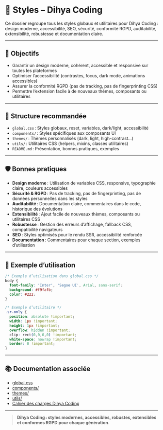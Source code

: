 # 🎨 Styles – Dihya Coding

Ce dossier regroupe tous les styles globaux et utilitaires pour Dihya Coding : design moderne, accessibilité, SEO, sécurité, conformité RGPD, auditabilité, extensibilité, robustesse et documentation claire.

---

## 🚀 Objectifs

- Garantir un design moderne, cohérent, accessible et responsive sur toutes les plateformes
- Optimiser l’accessibilité (contrastes, focus, dark mode, animations accessibles)
- Assurer la conformité RGPD (pas de tracking, pas de fingerprinting CSS)
- Permettre l’extension facile à de nouveaux thèmes, composants ou utilitaires

---

## 📁 Structure recommandée

- `global.css` : Styles globaux, reset, variables, dark/light, accessibilité
- `components/` : Styles spécifiques aux composants UI
- `themes/` : Thèmes personnalisés (dark, light, high-contrast…)
- `utils/` : Utilitaires CSS (helpers, mixins, classes utilitaires)
- `README.md` : Présentation, bonnes pratiques, exemples

---

## 🛡️ Bonnes pratiques

- **Design moderne** : Utilisation de variables CSS, responsive, typographie claire, couleurs accessibles
- **Sécurité & RGPD** : Pas de tracking, pas de fingerprinting, pas de données personnelles dans les styles
- **Auditabilité** : Documentation claire, commentaires dans le code, historique des évolutions
- **Extensibilité** : Ajout facile de nouveaux thèmes, composants ou utilitaires CSS
- **Robustesse** : Gestion des erreurs d’affichage, fallback CSS, compatibilité navigateurs
- **SEO** : Styles optimisés pour le rendu SSR, accessibilité renforcée
- **Documentation** : Commentaires pour chaque section, exemples d’utilisation

---

## 📝 Exemple d’utilisation

```css
/* Exemple d’utilisation dans global.css */
body {
  font-family: 'Inter', 'Segoe UI', Arial, sans-serif;
  background: #f9fafb;
  color: #222;
}

/* Exemple d’utilitaire */
.sr-only {
  position: absolute !important;
  width: 1px !important;
  height: 1px !important;
  overflow: hidden !important;
  clip: rect(0,0,0,0) !important;
  white-space: nowrap !important;
  border: 0 !important;
}
```

---

## 📚 Documentation associée

- [global.css](./global.css)
- [components/](./components/)
- [themes/](./themes/)
- [utils/](./utils/)
- [Cahier des charges Dihya Coding](../../../docs/user_guide/README.md)

---

> **Dihya Coding : styles modernes, accessibles, robustes, extensibles et conformes RGPD pour chaque génération.**